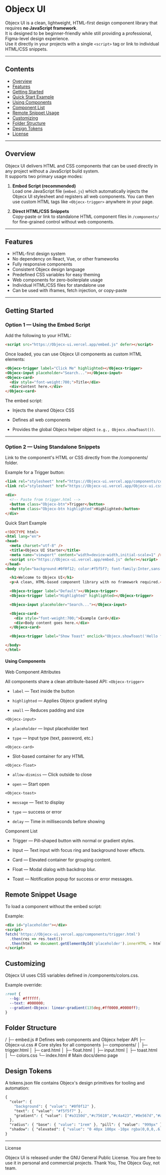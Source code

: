 # Objecx UI

Objecx UI is a clean, lightweight, HTML-first design component library that requires **no JavaScript framework**.  
It is designed to be beginner-friendly while still providing a professional, Figma-level design experience.  
Use it directly in your projects with a single `<script>` tag or link to individual HTML/CSS snippets.

---

## Contents

- [Overview](#overview)
- [Features](#features)
- [Getting Started](#getting-started)
- [Quick Start Example](#quick-start-example)
- [Using Components](#using-components)
- [Component List](#component-list)
- [Remote Snippet Usage](#remote-snippet-usage)
- [Customizing](#customizing)
- [Folder Structure](#folder-structure)
- [Design Tokens](#design-tokens)
- [License](#license)

---

## Overview

Objecx UI delivers HTML and CSS components that can be used directly in any project without a JavaScript build system.  
It supports two primary usage modes:

1. **Embed Script (recommended)**  
   Load one JavaScript file (`embed.js`) which automatically injects the Objecx UI stylesheet and registers all web components. You can then use custom HTML tags like `<Objecx-trigger>` anywhere in your page.

2. **Direct HTML/CSS Snippets**  
   Copy-paste or link to standalone HTML component files in `/components/` for fine-grained control without web components.

---

## Features

- HTML-first design system
- No dependency on React, Vue, or other frameworks
- Fully responsive components
- Consistent Objecx design language
- Predefined CSS variables for easy theming
- Web components for zero-boilerplate usage
- Individual HTML/CSS files for standalone use
- Can be used with iframes, fetch injection, or copy-paste

---

## Getting Started

### Option 1 — Using the Embed Script

Add the following to your HTML:

```html
<script src="https://Objecx-ui.vercel.app/embed.js" defer></script>
```
Once loaded, you can use Objecx UI components as custom HTML elements:
```html
<Objecx-trigger label="Click Me" highlighted></Objecx-trigger>
<Objecx-input placeholder="Search..."></Objecx-input>
<Objecx-card>
  <div style="font-weight:700;">Title</div>
  <div>Content here.</div>
</Objecx-card>
```
The embed script:

- Injects the shared Objecx CSS

- Defines all web components

- Provides the global Objecx helper object `(e.g., Objecx.showToast())`.

---

### Option 2 — Using Standalone Snippets

Link to the component's HTML or CSS directly from the /components/ folder.

Example for a Trigger button:

```html
<link rel="stylesheet" href="https://Objecx-ui.vercel.app/components/colors.css">
<link rel="stylesheet" href="https://Objecx-ui.vercel.app/Objecx-ui.css">

<div>
  <!-- Paste from trigger.html -->
  <button class="Objecx-btn">Trigger</button>
  <button class="Objecx-btn highlighted">Highlighted</button>
</div>
```
Quick Start Example
```html
<!DOCTYPE html>
<html lang="en">
<head>
  <meta charset="utf-8" />
  <title>Objecx UI Starter</title>
  <meta name="viewport" content="width=device-width,initial-scale=1" />
  <script src="https://Objecx-ui.vercel.app/embed.js" defer></script>
</head>
<body style="background:#0f0f12; color:#f5f5f7; font-family:Inter,sans-serif; padding:2rem;">

  <h1>Welcome to Objecx UI</h1>
  <p>A clean, HTML-based component library with no framework required.</p>

  <Objecx-trigger label="Default"></Objecx-trigger>
  <Objecx-trigger label="Highlighted" highlighted></Objecx-trigger>

  <Objecx-input placeholder="Search..."></Objecx-input>

  <Objecx-card>
    <div style="font-weight:700;">Example Card</div>
    <div>Body content goes here.</div>
  </Objecx-card>

  <Objecx-trigger label="Show Toast" onclick="Objecx.showToast('Hello from Objecx')"></Objecx-trigger>

</body>
</html>
```

#### Using Components
Web Component Attributes

All components share a clean attribute-based API:
`<Objecx-trigger>`

- `label` — Text inside the button

- `highlighted` — Applies Objecx gradient styling

- `small` — Reduces padding and size

`<Objecx-input>`

- `placeholder` — Input placeholder text

- `type` — Input type (text, password, etc.)

`<Objecx-card>`

- Slot-based container for any HTML

`<Objecx-float>`

- `allow-dismiss` — Click outside to close

- `open` — Start open

`<Objecx-toast>`

- `message` — Text to display

- `type` — success or error

- `delay` — Time in milliseconds before showing

Component List

- Trigger — Pill-shaped button with normal or gradient styles.

- Input — Text input with focus ring and background hover effects.

- Card — Elevated container for grouping content.

- Float — Modal dialog with backdrop blur.

- Toast — Notification popup for success or error messages.

## Remote Snippet Usage

To load a component without the embed script:

Example:

```html
<div id="placeholder"></div>
<script>
fetch('https://Objecx-ui.vercel.app/components/trigger.html')
  .then(res => res.text())
  .then(html => document.getElementById('placeholder').innerHTML = html);
</script>
```

## Customizing

Objecx UI uses CSS variables defined in /components/colors.css.

Example override:

```css
:root {
  --bg: #ffffff;
  --text: #000000;
  --gradient-Objecx: linear-gradient(135deg,#ff0000,#0000ff);
}
```

## Folder Structure

/
├─ embed.js                  # Defines web components and Objecx helper API
├─ Objecx-ui.css              # Core styles for all components
├─ components/
│    ├─ trigger.html
│    ├─ card.html
│    ├─ float.html
│    ├─ input.html
│    ├─ toast.html
│    └─ colors.css
└─ index.html                # Main docs/demo page

## Design Tokens

A tokens.json file contains Objecx's design primitives for tooling and automation:

```css
{
  "color": {
    "background": { "value": "#0f0f12" },
    "text": { "value": "#f5f5f7" },
    "gradient": { "value": ["#a3150d","#c75610","#c4a423","#0e567d","#a8439d"] }
  },
  "radius": { "base": { "value": "1rem" }, "pill": { "value": "999px" } },
  "shadow": { "elevated": { "value": "0 40px 100px -10px rgba(0,0,0,.6)" } }
}
```

---

License

Objecx UI is released under the GNU General Public License. You are free to use it in personal and commercial projects.
Thank You, 
The Objecx Guy, not team.
